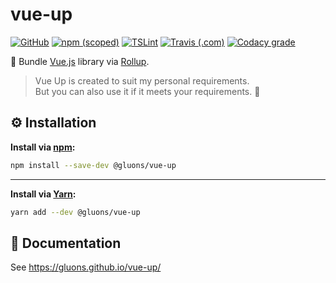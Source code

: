 # vue-up
[![GitHub](https://img.shields.io/github/license/gluons/vue-up.svg?style=flat-square)](./LICENSE)
[![npm (scoped)](https://img.shields.io/npm/v/@gluons/vue-up.svg?style=flat-square)](https://www.npmjs.com/package/@gluons/vue-up)
[![TSLint](https://img.shields.io/badge/TSLint-gluons-15757B.svg?style=flat-square)](https://github.com/gluons/tslint-config-gluons)
[![Travis (.com)](https://img.shields.io/travis/com/gluons/vue-up.svg?style=flat-square)](https://travis-ci.com/gluons/vue-up)
[![Codacy grade](https://img.shields.io/codacy/grade/9ee4a8e1de6d4ad6b626f5fee0cec338.svg?style=flat-square)](https://www.codacy.com/app/gluons/vue-up)

🎀 Bundle [Vue.js](https://vuejs.org/) library via [Rollup](https://rollupjs.org/).

> Vue Up is created to suit my personal requirements.  
  But you can also use it if it meets your requirements. 🙂

## ⚙️ Installation

**Install via [npm](https://www.npmjs.com/):**

```bash
npm install --save-dev @gluons/vue-up
```

---

**Install via [Yarn](https://yarnpkg.com/):**

```bash
yarn add --dev @gluons/vue-up
```

## 📃 Documentation

See https://gluons.github.io/vue-up/
